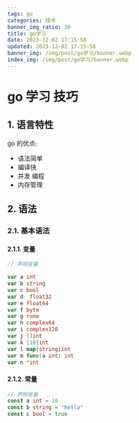 ```yaml
---
tags: go
categories: 技术
banner_img_ratio: 30
title: go学习
date: 2023-12-02 17:15:58
updated: 2023-12-02 17:15:58
banner_img: /img/post/go学习/banner.webp
index_img: /img/post/go学习/banner.webp
---
```


# go 学习 技巧

## 1. 语言特性

go 的优点:

- 语法简单
- 编译快
- 并发 编程
- 内存管理

## 2. 语法

### 2.1. 基本语法

#### 2.1.1. 变量

```go
// 声明变量

var a int
var b string
var c bool
var d  float32
var e float64
var f byte
var g rune
var h complex64
var i complex128
var j []int
var k [10]int
var l map[string]int
var m func(a int) int
var n *int
```

#### 2.1.2. 常量

```go
// 声明常量
const a int = 10
const b string = "hello"
const c bool = true
```
